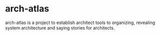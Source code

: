 # arch-atlas
arch-atlas is a project to establish architect tools to organizing, revealing system architecture and saying stories for architects.